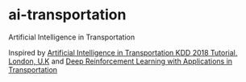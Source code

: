 # ai-transportation
Artificial Intelligence in Transportation

Inspired by [Artificial Intelligence in Transportation KDD 2018 Tutorial, London, U.K](https://outreach.didichuxing.com/tutorial/kdd2018/) and [Deep Reinforcement Learning with Applications in Transportation](https://outreach.didichuxing.com/tutorial/AAAI2019/)
